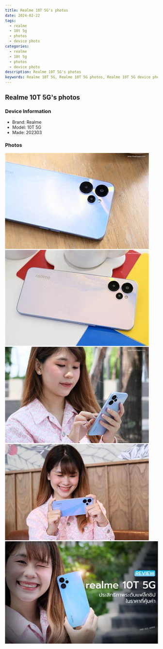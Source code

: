 ```yaml
---
title: Realme 10T 5G's photos
date: 2024-02-22
tags: 
  - realme
  - 10t 5g
  - photos
  - device photo
categories: 
  - realme
  - 10t 5g
  - photos
  - device photo
description: Realme 10T 5G's photos
keywords: Realme 10T 5G, Realme 10T 5G photos, Realme 10T 5G device photo
---
```


## Realme 10T 5G's photos

### Device Information

- Brand: Realme
- Model: 10T 5G
- Made: 202303

### Photos

![/images/best-assets/devices/realme/realme-10t-5g/1.jpg](/images/best-assets/devices/realme/realme-10t-5g/1.jpg)
![/images/best-assets/devices/realme/realme-10t-5g/2.jpg](/images/best-assets/devices/realme/realme-10t-5g/2.jpg)
![/images/best-assets/devices/realme/realme-10t-5g/3.jpg](/images/best-assets/devices/realme/realme-10t-5g/3.jpg)
![/images/best-assets/devices/realme/realme-10t-5g/4.jpg](/images/best-assets/devices/realme/realme-10t-5g/4.jpg)
![/images/best-assets/devices/realme/realme-10t-5g/5.jpg](/images/best-assets/devices/realme/realme-10t-5g/5.jpg)

